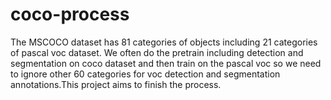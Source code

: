 # coco-process
The MSCOCO dataset has 81 categories of objects including 21 categories of pascal voc dataset.
We often do the pretrain including detection and segmentation on coco dataset and then train on the pascal voc 
so we need to ignore other 60 categories for voc detection and segmentation annotations.This project aims to finish the process. 
